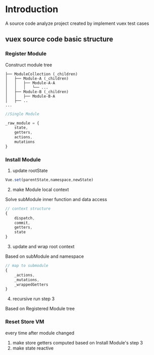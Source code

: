 # Introduction

A source code analyze project created by implement vuex test cases

## vuex source code basic structure

### Register Module

Construct module tree

```
├── ModuleCollection (_children)
│   ├── Module-A (_children)
│   │   ├── Module-A-A
│   │   │   └── ...
│   ├── Module-B (_children)
│   │   ├── Module-B-A
│   ├── ..
...
```

```js
//Single Module

_raw_module = {
    state,
    getters,
    actions,
    mutations
}
```

### Install Module

1. update rootState
```js
Vue.set(parentState,namespace,newState)
```
2. make Module local context 

Solve subModule inner function and data access
```js
// context structure
{
    dispatch,
    commit,
    getters,
    state
}
```
3. update and wrap root context 

Based on subModule and namespace

```js
// map to submodule
{
    _actions,
    _mutations,
    _wrappedGetters
}
```
4. recursive run step 3 

Based on Registered Module tree

### Reset Store VM 
every time after module changed

1. make store getters computed based on Install Module's step 3
2. make state reactive

